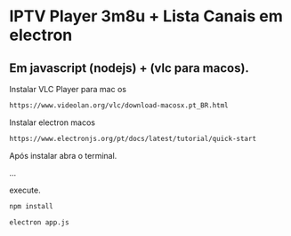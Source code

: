 # IPTV Player 3m8u + Lista Canais em electron
## Em javascript (nodejs) + (vlc para macos).

Instalar VLC Player para mac os
```bash
https://www.videolan.org/vlc/download-macosx.pt_BR.html
```

Instalar electron macos
```bash
https://www.electronjs.org/pt/docs/latest/tutorial/quick-start
```

Após instalar abra o terminal.

...

execute.
```bash
npm install

electron app.js
```